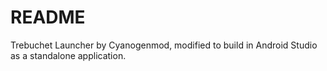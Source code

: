 # README #

Trebuchet Launcher by Cyanogenmod, modified to build in Android Studio as a standalone application.